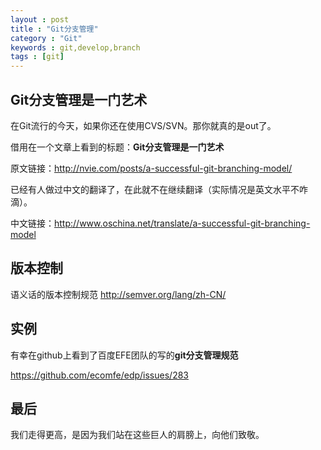 ```yaml
---
layout : post
title : "Git分支管理"
category : "Git"
keywords : git,develop,branch
tags : [git]
---
```


## Git分支管理是一门艺术

在Git流行的今天，如果你还在使用CVS/SVN。那你就真的是out了。

借用在一个文章上看到的标题：**Git分支管理是一门艺术**

原文链接：<a href="http://nvie.com/posts/a-successful-git-branching-model/" target="_blank">http://nvie.com/posts/a-successful-git-branching-model/</a>

已经有人做过中文的翻译了，在此就不在继续翻译（实际情况是英文水平不咋滴）。

中文链接：<a href="http://www.oschina.net/translate/a-successful-git-branching-model" target="_blank">http://www.oschina.net/translate/a-successful-git-branching-model</a>

## 版本控制

语义话的版本控制规范 <a href="http://semver.org/lang/zh-CN/" target="_blank">http://semver.org/lang/zh-CN/</a>

## 实例

有幸在github上看到了百度EFE团队的写的**git分支管理规范**

<a href="https://github.com/ecomfe/edp/issues/283" target="_blank">https://github.com/ecomfe/edp/issues/283</a>

## 最后

我们走得更高，是因为我们站在这些巨人的肩膀上，向他们致敬。

